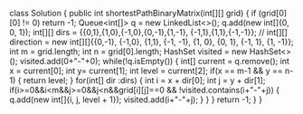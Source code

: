 class Solution {
public int shortestPathBinaryMatrix(int[][] grid) {
if (grid[0][0] != 0) return -1;
Queue<int[]> q = new LinkedList<>();
q.add(new int[]{0, 0, 1});
int[][] dirs = {{0,1},{1,0},{-1,0},{0,-1},{1,-1}, {-1,1},{1,1},{-1,-1}};
// int[][] direction = new int[][]{{0,-1}, {-1,0}, {1,1}, {-1, -1}, {1, 0}, {0, 1}, {-1, 1}, {1, -1}};
int m = grid.length;
int n = grid[0].length;
HashSet<String> visited = new HashSet<>();
visited.add(0+"-"+0);
while(!q.isEmpty()) {
int[] current = q.remove();
int x = current[0];
int y= current[1];
int level = current[2];
if(x == m-1 && y == n-1) {
return level;
}
for(int[] dir :dirs) {
int i = x + dir[0];
int j = y + dir[1];
if(i>=0&&i<m&&j>=0&&j<n&&grid[i][j]==0 && !visited.contains(i+"-"+j)) {
q.add(new int[]{i, j, level + 1});
visited.add(i+"-"+j);
}
}
}
return -1;
}
}